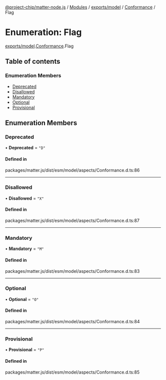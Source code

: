 [@project-chip/matter-node.js](../README.md) / [Modules](../modules.md) / [exports/model](../modules/exports_model.md) / [Conformance](../modules/exports_model.Conformance.md) / Flag

# Enumeration: Flag

[exports/model](../modules/exports_model.md).[Conformance](../modules/exports_model.Conformance.md).Flag

## Table of contents

### Enumeration Members

- [Deprecated](exports_model.Conformance.Flag.md#deprecated)
- [Disallowed](exports_model.Conformance.Flag.md#disallowed)
- [Mandatory](exports_model.Conformance.Flag.md#mandatory)
- [Optional](exports_model.Conformance.Flag.md#optional)
- [Provisional](exports_model.Conformance.Flag.md#provisional)

## Enumeration Members

### Deprecated

• **Deprecated** = ``"D"``

#### Defined in

packages/matter.js/dist/esm/model/aspects/Conformance.d.ts:86

___

### Disallowed

• **Disallowed** = ``"X"``

#### Defined in

packages/matter.js/dist/esm/model/aspects/Conformance.d.ts:87

___

### Mandatory

• **Mandatory** = ``"M"``

#### Defined in

packages/matter.js/dist/esm/model/aspects/Conformance.d.ts:83

___

### Optional

• **Optional** = ``"O"``

#### Defined in

packages/matter.js/dist/esm/model/aspects/Conformance.d.ts:84

___

### Provisional

• **Provisional** = ``"P"``

#### Defined in

packages/matter.js/dist/esm/model/aspects/Conformance.d.ts:85
